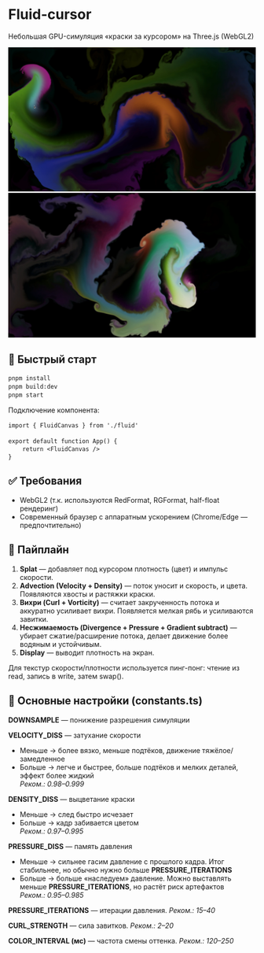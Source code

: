 # Fluid-cursor

Небольшая GPU-симуляция «краски за курсором» на Three.js (WebGL2)

<img src="public/example.png" width="600" alt="Пример симуляции" />
<img src="public/example-1.png" width="600" alt="Пример симуляции" />

## 🚀 Быстрый старт

```sh
pnpm install
pnpm build:dev
pnpm start
```

Подключение компонента:

```tsx
import { FluidCanvas } from './fluid'

export default function App() {
    return <FluidCanvas />
}
```

## ✅ Требования

- WebGL2 (т.к. используются RedFormat, RGFormat, half-float рендеринг)
- Современный браузер с аппаратным ускорением (Chrome/Edge — предпочтительно)

## 🧪 Пайплайн

1. **Splat** — добавляет под курсором плотность (цвет) и импульс скорости.
2. **Advection (Velocity + Density)** — поток уносит и скорость, и цвета. Появляются хвосты и растяжки краски.
3. **Вихри (Curl + Vorticity)** — считает закрученность потока и аккуратно усиливает вихри. Появляется мелкая рябь и усиливаются завитки.
4. **Несжимаемость (Divergence + Pressure + Gradient subtract)** — убирает сжатие/расширение потока, делает движение более водяным и устойчивым.
5. **Display** — выводит плотность на экран.

Для текстур скорости/плотности используется пинг-понг: чтение из read, запись в write, затем swap().

## 🔧 Основные настройки (constants.ts)

**DOWNSAMPLE** — понижение разрешения симуляции

**VELOCITY_DISS** — затухание скорости

- Меньше → более вязко, меньше подтёков, движение тяжёлое/замедленное
- Больше → легче и быстрее, больше подтёков и мелких деталей, эффект более жидкий  
  _Реком.: 0.98–0.999_

**DENSITY_DISS** — выцветание краски

- Меньше → след быстро исчезает
- Больше → кадр забивается цветом  
  _Реком.: 0.97–0.995_

**PRESSURE_DISS** — память давления

- Меньше → сильнее гасим давление с прошлого кадра. Итог стабильнее, но обычно нужно больше **PRESSURE_ITERATIONS**
- Больше → больше «наследуем» давление. Можно выставлять меньше **PRESSURE_ITERATIONS**, но растёт риск артефактов  
  _Реком.: 0.95–0.985_

**PRESSURE_ITERATIONS** — итерации давления. _Реком.: 15–40_

**CURL_STRENGTH** — сила завитков. _Реком.: 2–20_

**COLOR_INTERVAL (мс)** — частота смены оттенка. _Реком.: 120–250_

